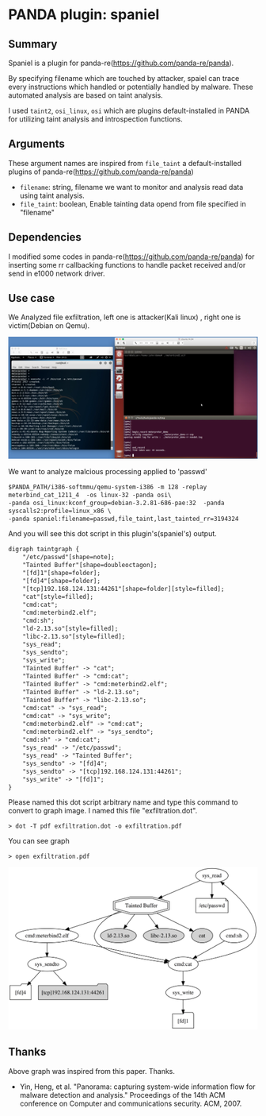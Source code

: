 # PANDA plugin: spaniel

Summary
-------
Spaniel is a plugin for panda-re(https://github.com/panda-re/panda).

By specifying filename which are touched by attacker, spaiel can trace every instructions which handled or potentially handled by malware. These automated analysis are based on taint analysis.

I used `taint2`, `osi_linux`, `osi` which are plugins default-installed in PANDA for utilizing taint analysis and introspection functions.

Arguments
---------
These argument names are inspired from `file_taint` a default-installed plugins of panda-re(https://github.com/panda-re/panda)

* `filename`: string, filename we want to monitor and analysis read data using taint analysis.
* `file_taint`: boolean, Enable tainting data opend from file specified in "filename"

Dependencies
------------
I modified some codes in panda-re(https://github.com/panda-re/panda) for inserting some rr callbacking functions to handle packet received and/or send in e1000 network driver.


Use case
-------

We Analyzed file exfiltration, left one is attacker(Kali linux) , right one is victim(Debian on Qemu).

![Record file exfiltration by attacker](docs/images/exfiltration_cat.png)


We want to analyze malcious processing applied to 'passwd'


	$PANDA_PATH/i386-softmmu/qemu-system-i386 -m 128 -replay meterbind_cat_1211_4  -os linux-32 -panda osi\
    -panda osi_linux:kconf_group=debian-3.2.81-686-pae:32  -panda syscalls2:profile=linux_x86 \
    -panda spaniel:filename=passwd,file_taint,last_tainted_rr=3194324


And you will see this dot script in this plugin's(spaniel's) output.

    digraph taintgraph {
        "/etc/passwd"[shape=note];
        "Tainted Buffer"[shape=doubleoctagon];
        "[fd]1"[shape=folder];
        "[fd]4"[shape=folder];
        "[tcp]192.168.124.131:44261"[shape=folder][style=filled];
        "cat"[style=filled];
        "cmd:cat";
        "cmd:meterbind2.elf";
        "cmd:sh";
        "ld-2.13.so"[style=filled];
        "libc-2.13.so"[style=filled];
        "sys_read";
        "sys_sendto";
        "sys_write";
        "Tainted Buffer" -> "cat";
        "Tainted Buffer" -> "cmd:cat";
        "Tainted Buffer" -> "cmd:meterbind2.elf";
        "Tainted Buffer" -> "ld-2.13.so";
        "Tainted Buffer" -> "libc-2.13.so";
        "cmd:cat" -> "sys_read";
        "cmd:cat" -> "sys_write";
        "cmd:meterbind2.elf" -> "cmd:cat";
        "cmd:meterbind2.elf" -> "sys_sendto";
        "cmd:sh" -> "cmd:cat";
        "sys_read" -> "/etc/passwd";
        "sys_read" -> "Tainted Buffer";
        "sys_sendto" -> "[fd]4";
        "sys_sendto" -> "[tcp]192.168.124.131:44261";
        "sys_write" -> "[fd]1";
    }



Please named this dot script arbitrary name and type this command to convert to graph image.
I named this file "exfiltration.dot".

	> dot -T pdf exfiltration.dot -o exfiltration.pdf

You can see graph

	> open exfiltration.pdf

![Graph Visualization](docs/images/taint_graph.png)


Thanks
-------
Above graph was inspired from this paper. Thanks.

* Yin, Heng, et al. "Panorama: capturing system-wide information flow for malware detection and analysis." Proceedings of the 14th ACM conference on Computer and communications security. ACM, 2007.

